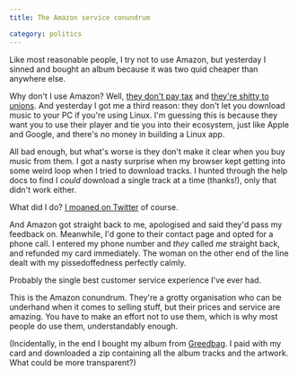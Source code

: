 ```yaml
---
title: The Amazon service conundrum

category: politics
---
```


Like most reasonable people, I try not to use Amazon, but yesterday I sinned and bought an album because it was two quid cheaper than anywhere else.

Why don't I use Amazon? Well, <a href="www.theguardian.com/business/2014/may/09/margaret-hodge-urges-boycott-amazon-uk-tax-starbucks?view=mobile">they don't pay tax</a> and <a href="http://www.bbc.co.uk/news/business-25397316">they're shitty to unions</a>. And yesterday I got me a third reason: they don't let you download music to your PC if you're using Linux. I'm guessing this is because they want you to use their player and tie you into their ecosystem, just like Apple and Google, and there's no money in building a Linux app.

All bad enough, but what's worse is they don't make it clear when you buy music from them. I got a nasty surprise when my browser kept getting into some weird loop when I tried to download tracks. I hunted through the help docs to find I *could* download a single track at a time (thanks!), only that didn't work either.

What did I do? <a href="https://twitter.com/leonpaternoster/status/506900574265438209">I moaned on Twitter</a> of course.

And Amazon got straight back to me, apologised and said they'd pass my feedback on. Meanwhile, I'd gone to their contact page and opted for a phone call. I entered my phone number and *they* called *me* straight back, and refunded my card immediately. The woman on the other end of the line dealt with my pissedoffedness perfectly calmly.

Probably the single best customer service experience I've ever had.

This is the Amazon conundrum. They're a grotty organisation who can be underhand when it comes to selling stuff, but their prices and service are amazing. You have to make an effort not to use them, which is why most people do use them, understandably enough.

(Incidentally, in the end I bought my album from <a href="http://thestate51conspiracy.com/greedbag.html">Greedbag</a>. I paid with my card and downloaded a zip containing all the album tracks and the artwork. What could be more transparent?)
